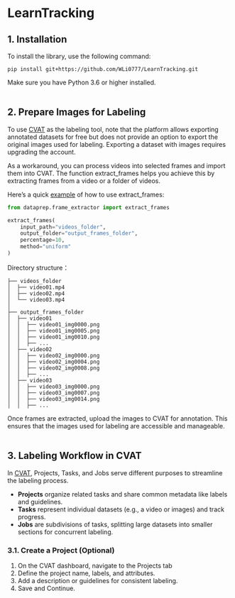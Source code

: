 # LearnTracking

## 1. Installation

To install the library, use the following command:

```
pip install git+https://github.com/WLi0777/LearnTracking.git
```
    
Make sure you have Python 3.6 or higher installed.
<br><br>
## 2. Prepare Images for Labeling

To use [CVAT](https://www.cvat.ai/) as the labeling tool, note that the platform allows exporting annotated datasets for free but does not provide an option to export the original images used for labeling. Exporting a dataset with images requires upgrading the account.

As a workaround, you can process videos into selected frames and import them into CVAT. The function extract_frames helps you achieve this by extracting frames from a video or a folder of videos.

Here’s a quick [example](https://github.com/WLi0777/LearnTracking/blob/main/examples/example_video_extraction.py) of how to use extract_frames:
    
```python
from dataprep.frame_extractor import extract_frames

extract_frames(
    input_path="videos_folder",  
    output_folder="output_frames_folder",  
    percentage=10,  
    method="uniform"
)
```
    
Directory structure：

```
├── videos_folder
│  ├── video01.mp4
│  ├── video02.mp4
│  └── video03.mp4
│
├── output_frames_folder
│  ├── video01
│  │  ├── video01_img0000.png
│  │  ├── video01_img0005.png
│  │  ├── video01_img0010.png
│  │  ├── ...
│  ├── video02
│  │  ├── video02_img0000.png
│  │  ├── video02_img0004.png
│  │  ├── video02_img0008.png
│  │  ├── ...
│  ├── video03
│  │  ├── video03_img0000.png
│  │  ├── video03_img0007.png
│  │  ├── video03_img0014.png
│  │  ├── ...
```

Once frames are extracted, upload the images to CVAT for annotation. This ensures that the images used for labeling are accessible and manageable.
<br><br>
## 3. Labeling Workflow in CVAT

In [CVAT](https://www.cvat.ai/), Projects, Tasks, and Jobs serve different purposes to streamline the labeling process. 

- **Projects** organize related tasks and share common metadata like labels and guidelines.
- **Tasks** represent individual datasets (e.g., a video or images) and track progress.
- **Jobs** are subdivisions of tasks, splitting large datasets into smaller sections for concurrent labeling.

### 3.1. Create a Project (Optional)
1) On the CVAT dashboard, navigate to the Projects tab
2) Define the project name, labels, and attributes.
3) Add a description or guidelines for consistent labeling.
4) Save and Continue.





